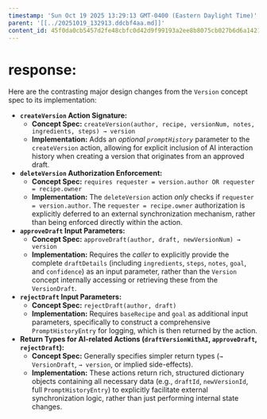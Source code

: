 ```yaml
---
timestamp: 'Sun Oct 19 2025 13:29:13 GMT-0400 (Eastern Daylight Time)'
parent: '[[../20251019_132913.ddcbf4aa.md]]'
content_id: 45f0da0cb5457d2fe48cbfc0d42d9f99193a2ee8b8075cb027b6d6a14213c7d8
---
```


# response:

Here are the contrasting major design changes from the `Version` concept spec to its implementation:

* **`createVersion` Action Signature:**
  * **Concept Spec:** `createVersion(author, recipe, versionNum, notes, ingredients, steps) → version`
  * **Implementation:** Adds an *optional `promptHistory`* parameter to the `createVersion` action, allowing for explicit inclusion of AI interaction history when creating a version that originates from an approved draft.
* **`deleteVersion` Authorization Enforcement:**
  * **Concept Spec:** `requires requester = version.author OR requester = recipe.owner`
  * **Implementation:** The `deleteVersion` action *only* checks if `requester = version.author`. The `requester = recipe.owner` authorization is explicitly deferred to an external synchronization mechanism, rather than being enforced directly within the action.
* **`approveDraft` Input Parameters:**
  * **Concept Spec:** `approveDraft(author, draft, newVersionNum) → version`
  * **Implementation:** Requires the *caller* to explicitly provide the complete `draftDetails` (including `ingredients`, `steps`, `notes`, `goal`, and `confidence`) as an input parameter, rather than the `Version` concept internally accessing or retrieving these from the `VersionDraft`.
* **`rejectDraft` Input Parameters:**
  * **Concept Spec:** `rejectDraft(author, draft)`
  * **Implementation:** Requires `baseRecipe` and `goal` as additional input parameters, specifically to construct a comprehensive `PromptHistoryEntry` for logging, which is then returned by the action.
* **Return Types for AI-related Actions (`draftVersionWithAI`, `approveDraft`, `rejectDraft`):**
  * **Concept Spec:** Generally specifies simpler return types (`→ VersionDraft`, `→ version`, or implied side-effects).
  * **Implementation:** These actions return rich, structured dictionary objects containing all necessary data (e.g., `draftId`, `newVersionId`, full `PromptHistoryEntry`) to explicitly facilitate external synchronization logic, rather than just performing internal state changes.
